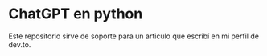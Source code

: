 # ChatGPT en python
Este repositorio sirve de soporte para un articulo que escribí en mi perfil de dev.to.
